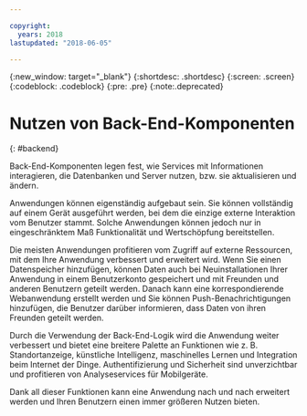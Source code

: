 ```yaml
---

copyright:
  years: 2018
lastupdated: "2018-06-05"

---
```

{:new_window: target="_blank"}
{:shortdesc: .shortdesc}
{:screen: .screen}
{:codeblock: .codeblock}
{:pre: .pre}
{:note:.deprecated}

# Nutzen von Back-End-Komponenten
{: #backend}

Back-End-Komponenten legen fest, wie Services mit Informationen interagieren, die Datenbanken und
Server nutzen, bzw. sie aktualisieren und ändern.

Anwendungen können eigenständig aufgebaut sein. Sie können vollständig
auf einem Gerät ausgeführt werden, bei dem die einzige externe Interaktion vom
Benutzer stammt. Solche Anwendungen können jedoch nur in eingeschränktem Maß
Funktionalität und Wertschöpfung bereitstellen.

Die meisten Anwendungen profitieren vom Zugriff auf externe Ressourcen,
mit dem Ihre Anwendung verbessert und erweitert wird. Wenn Sie einen
Datenspeicher hinzufügen, können Daten auch bei Neuinstallationen Ihrer
Anwendung in einem Benutzerkonto gespeichert und mit Freunden und anderen
Benutzern geteilt werden. Danach kann eine korrespondierende Webanwendung
erstellt werden und Sie können Push-Benachrichtigungen hinzufügen, die Benutzer
darüber informieren, dass Daten von ihren Freunden geteilt werden.

Durch die Verwendung der Back-End-Logik wird die Anwendung weiter
verbessert und bietet eine breitere Palette an Funktionen wie z. B.
Standortanzeige, künstliche Intelligenz, maschinelles Lernen und Integration
beim Internet der Dinge. Authentifizierung und Sicherheit sind unverzichtbar
und profitieren von Analyseservices für Mobilgeräte.

Dank all dieser Funktionen kann eine Anwendung nach und nach erweitert werden und Ihren Benutzern einen immer größeren Nutzen bieten.
